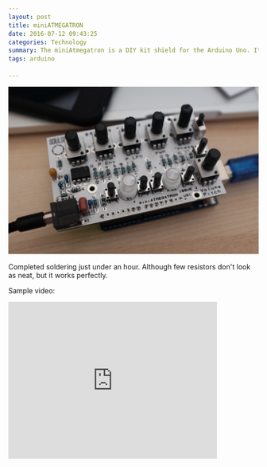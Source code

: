 ```yaml
---
layout: post
title: miniATMEGATRON
date: 2016-07-12 09:43:25
categories: Technology
summary: The miniAtmegatron is a DIY kit shield for the Arduino Uno. It turns the Uno into an 8-bit synthesizer with an audio engine based on the Atmegatron.
tags: arduino 

---
```


![](/images/mini/1.jpg)

Completed soldering just under an hour. Although few resistors don't look as neat, but it works perfectly.

Sample video:

<iframe width="420" height="315" src="https://vimeo.com/174713347" frameborder="0"></iframe>